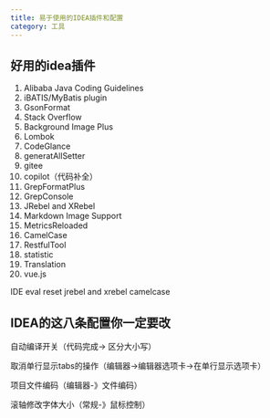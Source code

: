 ```yaml
---
title: 易于使用的IDEA插件和配置
category: 工具
---
```




## 好用的idea插件

1. Alibaba Java Coding Guidelines
2. iBATIS/MyBatis plugin
3. GsonFormat
4. Stack Overflow
5. Background Image Plus
6. Lombok
7. CodeGlance
8. generatAllSetter
9. gitee
10. copilot（代码补全）
11. GrepFormatPlus
12. GrepConsole
13. JRebel and XRebel
14. Markdown Image Support
15. MetricsReloaded
16. CamelCase
17. RestfulTool
18. statistic
19. Translation
20. vue.js

IDE eval reset
jrebel and xrebel
camelcase

## IDEA的这八条配置你一定要改

自动编译开关（代码完成-> 区分大小写）

取消单行显示tabs的操作（编辑器->编辑器选项卡->在单行显示选项卡）

项目文件编码（编辑器-》文件编码）

滚轴修改字体大小（常规-》鼠标控制）
